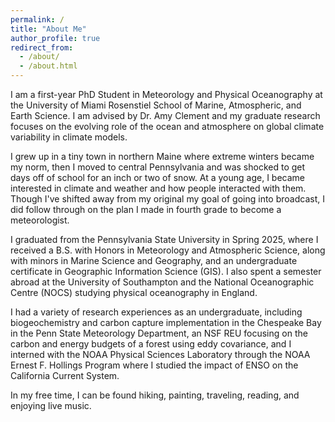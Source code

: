 ```yaml
---
permalink: /
title: "About Me"
author_profile: true
redirect_from: 
  - /about/
  - /about.html
---
```


I am a first-year PhD Student in Meteorology and Physical Oceanography at the University of Miami Rosenstiel School of Marine, Atmospheric, and Earth Science. I am advised by Dr. Amy Clement and my graduate research focuses on the evolving role of the ocean and atmosphere on global climate variability in climate models. 

I grew up in a tiny town in northern Maine where extreme winters became my norm, then I moved to central Pennsylvania and was shocked to get days off of school for an inch or two of snow. At a young age, I became interested in climate and weather and how people interacted with them. Though I've shifted away from my original my goal of going into broadcast, I did follow through on the plan I made in fourth grade to become a meteorologist.

I graduated from the Pennsylvania State University in Spring 2025, where I received a B.S. with Honors in Meteorology and Atmospheric Science, along with minors in Marine Science and Geography, and an undergraduate certificate in Geographic Information Science (GIS). I also spent a semester abroad at the University of Southampton and the National Oceanographic Centre (NOCS) studying physical oceanography in England.

I had a variety of research experiences as an undergraduate, including biogeochemistry and carbon capture implementation in the Chespeake Bay in the Penn State Meteorology Department, an NSF REU focusing on the carbon and energy budgets of a forest using eddy covariance, and I interned with the NOAA Physical Sciences Laboratory through the NOAA Ernest F. Hollings Program where I studied the impact of ENSO on the California Current System.

In my free time, I can be found hiking, painting, traveling, reading, and enjoying live music.

